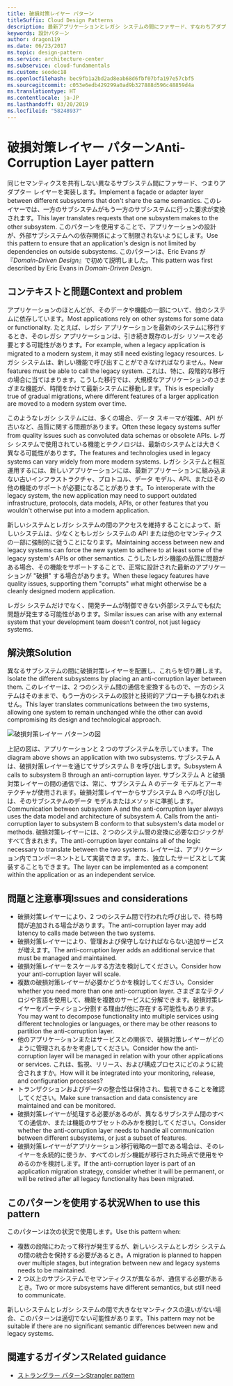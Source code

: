 ```yaml
---
title: 破損対策レイヤー パターン
titleSuffix: Cloud Design Patterns
description: 最新アプリケーションとレガシ システムの間にファサード、すなわちアダプター レイヤーを実装します。
keywords: 設計パターン
author: dragon119
ms.date: 06/23/2017
ms.topic: design-pattern
ms.service: architecture-center
ms.subservice: cloud-fundamentals
ms.custom: seodec18
ms.openlocfilehash: bec9fb1a2bd2ad8eab68d6fbf07bfa197e57cbf5
ms.sourcegitcommit: c053e6edb429299a0ad9b327888d596c48859d4a
ms.translationtype: HT
ms.contentlocale: ja-JP
ms.lasthandoff: 03/20/2019
ms.locfileid: "58248937"
---
```

# <a name="anti-corruption-layer-pattern"></a><span data-ttu-id="7252f-104">破損対策レイヤー パターン</span><span class="sxs-lookup"><span data-stu-id="7252f-104">Anti-Corruption Layer pattern</span></span>

<span data-ttu-id="7252f-105">同じセマンティクスを共有しない異なるサブシステム間にファサード、つまりアダプター レイヤーを実装します。</span><span class="sxs-lookup"><span data-stu-id="7252f-105">Implement a façade or adapter layer between different subsystems that don't share the same semantics.</span></span> <span data-ttu-id="7252f-106">このレイヤーでは、一方のサブシステムがもう一方のサブシステムに行った要求が変換されます。</span><span class="sxs-lookup"><span data-stu-id="7252f-106">This layer translates requests that one subsystem makes to the other subsystem.</span></span> <span data-ttu-id="7252f-107">このパターンを使用することで、アプリケーションの設計が、外部サブシステムへの依存関係によって制限されないようにします。</span><span class="sxs-lookup"><span data-stu-id="7252f-107">Use this pattern to ensure that an application's design is not limited by dependencies on outside subsystems.</span></span> <span data-ttu-id="7252f-108">このパターンは、Eric Evans が『*Domain-Driven Design*』で初めて説明しました。</span><span class="sxs-lookup"><span data-stu-id="7252f-108">This pattern was first described by Eric Evans in *Domain-Driven Design*.</span></span>

## <a name="context-and-problem"></a><span data-ttu-id="7252f-109">コンテキストと問題</span><span class="sxs-lookup"><span data-stu-id="7252f-109">Context and problem</span></span>

<span data-ttu-id="7252f-110">アプリケーションのほとんどが、そのデータや機能の一部について、他のシステムに依存しています。</span><span class="sxs-lookup"><span data-stu-id="7252f-110">Most applications rely on other systems for some data or functionality.</span></span> <span data-ttu-id="7252f-111">たとえば、レガシ アプリケーションを最新のシステムに移行するとき、そのレガシ アプリケーションは、引き続き既存のレガシ リソースを必要とする可能性があります。</span><span class="sxs-lookup"><span data-stu-id="7252f-111">For example, when a legacy application is migrated to a modern system, it may still need existing legacy resources.</span></span> <span data-ttu-id="7252f-112">レガシ システムは、新しい機能で呼び出すことができなければなりません。</span><span class="sxs-lookup"><span data-stu-id="7252f-112">New features must be able to call the legacy system.</span></span> <span data-ttu-id="7252f-113">これは、特に、段階的な移行の場合に当てはまります。こうした移行では、大規模なアプリケーションのさまざまな機能が、時間をかけて最新システムに移動します。</span><span class="sxs-lookup"><span data-stu-id="7252f-113">This is especially true of gradual migrations, where different features of a larger application are moved to a modern system over time.</span></span>

<span data-ttu-id="7252f-114">このようなレガシ システムには、多くの場合、データ スキーマが複雑、API が古いなど、品質に関する問題があります。</span><span class="sxs-lookup"><span data-stu-id="7252f-114">Often these legacy systems suffer from quality issues such as convoluted data schemas or obsolete APIs.</span></span> <span data-ttu-id="7252f-115">レガシ システムで使用されている機能とテクノロジは、最新のシステムとは大きく異なる可能性があります。</span><span class="sxs-lookup"><span data-stu-id="7252f-115">The features and technologies used in legacy systems can vary widely from more modern systems.</span></span> <span data-ttu-id="7252f-116">レガシ システムと相互運用するには、新しいアプリケーションには、最新アプリケーションに組み込まない古いインフラストラクチャ、プロトコル、データ モデル、API、またはその他の機能のサポートが必要になることがあります。</span><span class="sxs-lookup"><span data-stu-id="7252f-116">To interoperate with the legacy system, the new application may need to support outdated infrastructure, protocols, data models, APIs, or other features that you wouldn't otherwise put into a modern application.</span></span>

<span data-ttu-id="7252f-117">新しいシステムとレガシ システムの間のアクセスを維持することによって、新しいシステムは、少なくともレガシ システムの API または他のセマンティクスの一部に強制的に従うことになります。</span><span class="sxs-lookup"><span data-stu-id="7252f-117">Maintaining access between new and legacy systems can force the new system to adhere to at least some of the legacy system's APIs or other semantics.</span></span> <span data-ttu-id="7252f-118">こうしたレガシ機能の品質に問題がある場合、その機能をサポートすることで、正常に設計された最新のアプリケーションが "破損" する場合があります。</span><span class="sxs-lookup"><span data-stu-id="7252f-118">When these legacy features have quality issues, supporting them "corrupts" what might otherwise be a cleanly designed modern application.</span></span>

<span data-ttu-id="7252f-119">レガシ システムだけでなく、開発チームが制御できない外部システムでも似た問題が発生する可能性があります。</span><span class="sxs-lookup"><span data-stu-id="7252f-119">Similar issues can arise with any external system that your development team doesn't control, not just legacy systems.</span></span>

## <a name="solution"></a><span data-ttu-id="7252f-120">解決策</span><span class="sxs-lookup"><span data-stu-id="7252f-120">Solution</span></span>

<span data-ttu-id="7252f-121">異なるサブシステムの間に破損対策レイヤーを配置し、これらを切り離します。</span><span class="sxs-lookup"><span data-stu-id="7252f-121">Isolate the different subsystems by placing an anti-corruption layer between them.</span></span> <span data-ttu-id="7252f-122">このレイヤーは、2 つのシステム間の通信を変換するもので、一方のシステムはそのままで、もう一方のシステムの設計と技術的アプローチも損なわれません。</span><span class="sxs-lookup"><span data-stu-id="7252f-122">This layer translates communications between the two systems, allowing one system to remain unchanged while the other can avoid compromising its design and technological approach.</span></span>

![破損対策レイヤー パターンの図](./_images/anti-corruption-layer.png)

<span data-ttu-id="7252f-124">上記の図は、アプリケーションと 2 つのサブシステムを示しています。</span><span class="sxs-lookup"><span data-stu-id="7252f-124">The diagram above shows an application with two subsystems.</span></span> <span data-ttu-id="7252f-125">サブシステム A は、破損対策レイヤーを通じてサブシステム B を呼び出します。</span><span class="sxs-lookup"><span data-stu-id="7252f-125">Subsystem A calls to subsystem B through an anti-corruption layer.</span></span> <span data-ttu-id="7252f-126">サブシステム A と破損対策レイヤーの間の通信では、常に、サブシステム A のデータ モデルとアーキテクチャが使用されます。破損対策レイヤーからサブシステム B への呼び出しは、そのサブシステムのデータ モデルまたはメソッドに準拠します。</span><span class="sxs-lookup"><span data-stu-id="7252f-126">Communication between subsystem A and the anti-corruption layer always uses the data model and architecture of subsystem A. Calls from the anti-corruption layer to subsystem B conform to that subsystem's data model or methods.</span></span> <span data-ttu-id="7252f-127">破損対策レイヤーには、2 つのシステム間の変換に必要なロジックがすべて含まれます。</span><span class="sxs-lookup"><span data-stu-id="7252f-127">The anti-corruption layer contains all of the logic necessary to translate between the two systems.</span></span> <span data-ttu-id="7252f-128">レイヤーは、アプリケーション内でコンポーネントとして実装できます。また、独立したサービスとして実装することもできます。</span><span class="sxs-lookup"><span data-stu-id="7252f-128">The layer can be implemented as a component within the application or as an independent service.</span></span>

## <a name="issues-and-considerations"></a><span data-ttu-id="7252f-129">問題と注意事項</span><span class="sxs-lookup"><span data-stu-id="7252f-129">Issues and considerations</span></span>

- <span data-ttu-id="7252f-130">破損対策レイヤーにより、2 つのシステム間で行われた呼び出しで、待ち時間が追加される場合があります。</span><span class="sxs-lookup"><span data-stu-id="7252f-130">The anti-corruption layer may add latency to calls made between the two systems.</span></span>
- <span data-ttu-id="7252f-131">破損対策レイヤーにより、管理および保守しなければならない追加サービスが増えます。</span><span class="sxs-lookup"><span data-stu-id="7252f-131">The anti-corruption layer adds an additional service that must be managed and maintained.</span></span>
- <span data-ttu-id="7252f-132">破損対策レイヤーをスケールする方法を検討してください。</span><span class="sxs-lookup"><span data-stu-id="7252f-132">Consider how your anti-corruption layer will scale.</span></span>
- <span data-ttu-id="7252f-133">複数の破損対策レイヤーが必要かどうかを検討してください。</span><span class="sxs-lookup"><span data-stu-id="7252f-133">Consider whether you need more than one anti-corruption layer.</span></span> <span data-ttu-id="7252f-134">さまざまなテクノロジや言語を使用して、機能を複数のサービスに分解できます。破損対策レイヤーをパーティション分割する理由が他に存在する可能性もあります。</span><span class="sxs-lookup"><span data-stu-id="7252f-134">You may want to decompose functionality into multiple services using different technologies or languages, or there may be other reasons to partition the anti-corruption layer.</span></span>
- <span data-ttu-id="7252f-135">他のアプリケーションまたはサービスとの関係で、破損対策レイヤーがどのように管理されるかを考慮してください。</span><span class="sxs-lookup"><span data-stu-id="7252f-135">Consider how the anti-corruption layer will be managed in relation with your other applications or services.</span></span> <span data-ttu-id="7252f-136">これは、監視、リリース、および構成プロセスにどのように統合されますか。</span><span class="sxs-lookup"><span data-stu-id="7252f-136">How will it be integrated into your monitoring, release, and configuration processes?</span></span>
- <span data-ttu-id="7252f-137">トランザクションおよびデータの整合性は保持され、監視できることを確認してください。</span><span class="sxs-lookup"><span data-stu-id="7252f-137">Make sure transaction and data consistency are maintained and can be monitored.</span></span>
- <span data-ttu-id="7252f-138">破損対策レイヤーが処理する必要があるのが、異なるサブシステム間のすべての通信か、または機能のサブセットのみかを検討してください。</span><span class="sxs-lookup"><span data-stu-id="7252f-138">Consider whether the anti-corruption layer needs to handle all communication between different subsystems, or just a subset of features.</span></span>
- <span data-ttu-id="7252f-139">破損対策レイヤーがアプリケーション移行戦略の一部である場合は、そのレイヤーを永続的に使うか、すべてのレガシ機能が移行された時点で使用をやめるのかを検討します。</span><span class="sxs-lookup"><span data-stu-id="7252f-139">If the anti-corruption layer is part of an application migration strategy, consider whether it will be permanent, or will be retired after all legacy functionality has been migrated.</span></span>

## <a name="when-to-use-this-pattern"></a><span data-ttu-id="7252f-140">このパターンを使用する状況</span><span class="sxs-lookup"><span data-stu-id="7252f-140">When to use this pattern</span></span>

<span data-ttu-id="7252f-141">このパターンは次の状況で使用します。</span><span class="sxs-lookup"><span data-stu-id="7252f-141">Use this pattern when:</span></span>

- <span data-ttu-id="7252f-142">複数の段階にわたって移行が発生するが、新しいシステムとレガシ システムの間の統合を保持する必要があるとき。</span><span class="sxs-lookup"><span data-stu-id="7252f-142">A migration is planned to happen over multiple stages, but integration between new and legacy systems needs to be maintained.</span></span>
- <span data-ttu-id="7252f-143">2 つ以上のサブシステムでセマンティクスが異なるが、通信する必要があるとき。</span><span class="sxs-lookup"><span data-stu-id="7252f-143">Two or more subsystems have different semantics, but still need to communicate.</span></span>

<span data-ttu-id="7252f-144">新しいシステムとレガシ システムの間で大きなセマンティクスの違いがない場合、このパターンは適切でない可能性があります。</span><span class="sxs-lookup"><span data-stu-id="7252f-144">This pattern may not be suitable if there are no significant semantic differences between new and legacy systems.</span></span>

## <a name="related-guidance"></a><span data-ttu-id="7252f-145">関連するガイダンス</span><span class="sxs-lookup"><span data-stu-id="7252f-145">Related guidance</span></span>

- [<span data-ttu-id="7252f-146">ストラングラー パターン</span><span class="sxs-lookup"><span data-stu-id="7252f-146">Strangler pattern</span></span>](./strangler.md)

